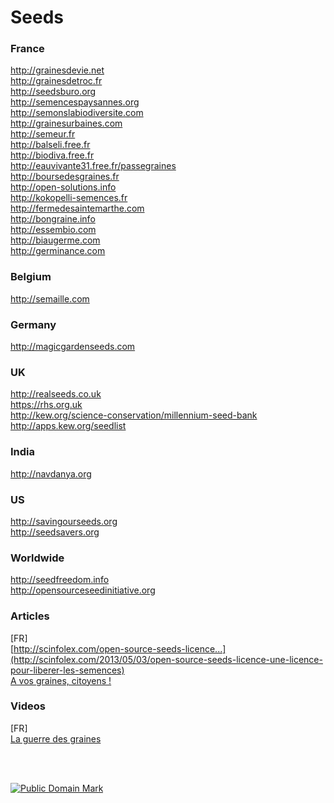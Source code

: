 # Seeds

### France

http://grainesdevie.net  
http://grainesdetroc.fr  
http://seedsburo.org  
http://semencespaysannes.org  
http://semonslabiodiversite.com  
http://grainesurbaines.com  
http://semeur.fr  
http://balseli.free.fr  
http://biodiva.free.fr  
http://eauvivante31.free.fr/passegraines  
http://boursedesgraines.fr  
http://open-solutions.info  
http://kokopelli-semences.fr  
http://fermedesaintemarthe.com  
http://bongraine.info  
http://essembio.com  
http://biaugerme.com  
http://germinance.com  


### Belgium

http://semaille.com  


### Germany

http://magicgardenseeds.com  


### UK

http://realseeds.co.uk  
https://rhs.org.uk  
http://kew.org/science-conservation/millennium-seed-bank  
http://apps.kew.org/seedlist  


### India

http://navdanya.org  


### US

http://savingourseeds.org  
http://seedsavers.org  


### Worldwide

http://seedfreedom.info  
http://opensourceseedinitiative.org  


### Articles

[FR]  
[http://scinfolex.com/open-source-seeds-licence...](http://scinfolex.com/2013/05/03/open-source-seeds-licence-une-licence-pour-liberer-les-semences)  
[A vos graines, citoyens !](http://gastronomie.blog.lemonde.fr/2015/01/29/a-vos-graines-citoyens)


### Videos

[FR]  
[La guerre des graines](https://www.youtube.com/watch?v=vGtGSFneI7o)


<br><br>

[![Public Domain Mark](http://i.creativecommons.org/p/mark/1.0/88x31.png)](http://creativecommons.org/publicdomain/mark/1.0/)

